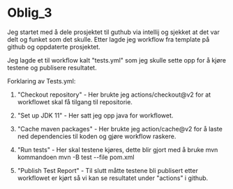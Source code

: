 # Oblig_3

Jeg startet med å dele prosjektet til guthub via intellij og sjekket at det var delt og funket som det skulle. Etter lagde jeg workflow fra template på github og oppdaterte prosjektet.

Jeg lagde et til workflow kalt "tests.yml" som jeg skulle sette opp for å kjøre testene og publisere resultatet.

Forklaring av Tests.yml:

1. "Checkout repository" - Her brukte jeg actions/checkout@v2 for at workflowet skal få tilgang til repositorie.

2. "Set up JDK 11" - Her satt jeg opp java for workflowet.

3. "Cache maven packages" - Her brukte jeg action/cache@v2 for å laste ned dependencies til koden og gjøre workflow raskere.

4. "Run tests" - Her skal testene kjøres, dette blir gjort med å bruke mvn kommandoen mvn -B test --file pom.xml

5. "Publish Test Report" - Til slutt måtte testene bli publisert etter workflowet er kjørt så vi kan se resultatet under "actions" i github.
